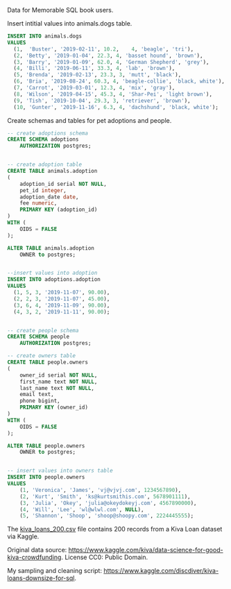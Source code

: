 Data for Memorable SQL book users.


Insert intitial values into animals.dogs table.

```sql
INSERT INTO animals.dogs 
VALUES 
  (1,  'Buster', '2019-02-11', 10.2,	4, 'beagle', 'tri'),
  (2, 'Betty', '2019-01-04', 22.3, 4, 'basset hound', 'brown'),
  (3, 'Barry', '2019-01-09', 62.0, 4, 'German Shepherd', 'grey'),
  (4, 'Billi', '2019-06-11', 33.3, 4, 'lab', 'brown'),
  (5, 'Brenda', '2019-02-13', 23.3, 3, 'mutt', 'black'),
  (6, 'Bria', '2019-08-24', 60.3, 4, 'beagle-collie', 'black, white'),
  (7, 'Carrot', '2019-03-01', 12.3, 4, 'mix', 'gray'),
  (8, 'Wilson', '2019-04-15', 45.3, 4, 'Shar-Pei', 'light brown'),
  (9, 'Tish', '2019-10-04', 29.3, 3, 'retriever', 'brown'),
  (10, 'Gunter', '2019-11-16', 6.3, 4, 'dachshund', 'black, white');
```


Create schemas and tables for pet adoptions and people.

```sql
-- create adoptions schema
CREATE SCHEMA adoptions
    AUTHORIZATION postgres;


-- create adoption table
CREATE TABLE animals.adoption
(
    adoption_id serial NOT NULL,
    pet_id integer,
    adoption_date date,
    fee numeric,
    PRIMARY KEY (adoption_id)
)
WITH (
    OIDS = FALSE
);

ALTER TABLE animals.adoption
    OWNER to postgres;


--insert values into adoption
INSERT INTO adoptions.adoption
VALUES 
  (1, 5, 3, '2019-11-07', 90.00),
  (2, 2, 3, '2019-11-07', 45.00),
  (3, 6, 4, '2019-11-09', 90.00),
  (4, 3, 2, '2019-11-11', 90.00);


-- create people schema
CREATE SCHEMA people
    AUTHORIZATION postgres;

-- create owners table
CREATE TABLE people.owners
(
    owner_id serial NOT NULL,
    first_name text NOT NULL,
    last_name text NOT NULL,
    email text,
    phone bigint,
    PRIMARY KEY (owner_id)
)
WITH (
    OIDS = FALSE
);

ALTER TABLE people.owners
    OWNER to postgres;


-- insert values into owners table
INSERT INTO people.owners
VALUES 
    (1, 'Veronica', 'James', 'vj@vjvj.com', 1234567890),
	(2, 'Kurt', 'Smith', 'ks@kurtsmithis.com', 5678901111),
	(3, 'Julia', 'Okey', 'julia@okeydokeyj.com', 4567890000),
	(4, 'Will', 'Lee', 'wl@wlwl.com', NULL),
	(5, 'Shannon', 'Shoop', 'shoop@shoopy.com', 2224445555);
```


The [kiva_loans_200.csv](https://github.com/discdiver/memorable-sql/blob/master/kiva_loans_200.csv) file contains 200 records from a Kiva Loan dataset via Kaggle.  

Original data source: https://www.kaggle.com/kiva/data-science-for-good-kiva-crowdfunding.
License CC0: Public Domain. 

My sampling and cleaning script: https://www.kaggle.com/discdiver/kiva-loans-downsize-for-sql.



